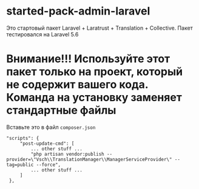 # started-pack-admin-laravel
Это стартовый пакет Laravel + Laratrust + Translation + Collective. Пакет тестировался на Laravel 5.6

# Внимание!!! Используйте этот пакет только на проект, который не содержит вашего кода. Команда на установку заменяет стандартные файлы

Вставьте это в файл `composer.json`

```
"scripts": {
     "post-update-cmd": [
         ... other stuff ...
         "php artisan vendor:publish --provider=\"Vsch\\TranslationManager\\ManagerServiceProvider\" --tag=public --force",
         ... other stuff ...
     ]
 },
 
 ```